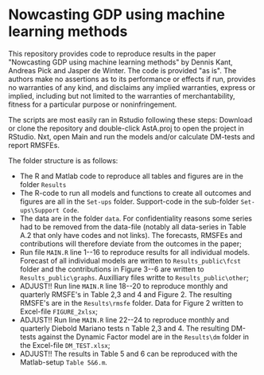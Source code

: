 # Nowcasting GDP using machine learning methods

This repository provides code to reproduce results in the paper "Nowcasting GDP using machine learning methods" by Dennis Kant, Andreas Pick and Jasper de Winter. The code is provided "as is". The authors make no assertions as to its performance or effects if run, provides no warranties of any kind, and disclaims any implied warranties, express or implied, including but not limited to the warranties of merchantability, fitness for a particular purpose or noninfringement. 

The scripts are most easily ran in Rstudio following these steps: Download or clone the repository and double-click AstA.proj to open the project in RStudio. Nxt, open Main and run the models and/or calculate DM-tests and report RMSFEs.

The folder structure is as follows:
* The R and Matlab code to reproduce all tables and figures are in the folder `Results` 
* The R-code to run all models and functions to create all outcomes and figures are all in the `Set-ups` folder. Support-code in the sub-folder `Set-ups\Support Code`. 
* The data are in the folder `data`. For confidentiality reasons some series had to be removed from the data-file (notably all data-series in Table A.2 that only have codes and not links). The forecasts, RMSFEs and contributions will therefore deviate from the outcomes in the paper;
* Run file `MAIN.R` line 1--16 to reproduce results for all individual models. Forecast of all individual models are written to `Results_public\fcst` folder and the contributions in Figure 3--6 are written to `Results_public\graphs`. Auxilliary files writte to `Results_public\other`;
* ADJUST!! Run line `MAIN.R` line 18--20 to reproduce monthly and quarterly RMSFE's in Table 2,3 and 4 and Figure 2. The resulting RMSFE's are in the `Results\rmsfe` folder. Data for Figure 2 written to Excel-file `FIGURE_2xlsx`;
* ADJUST!! Run line `MAIN.R` line 22--24 to reproduce monthly and quarterly Diebold Mariano tests n Table 2,3 and 4. The resulting DM-tests against the Dynamic Factor model are in the `Results\dm` folder in the Excel-file `DM_TEST.xlsx`;
* ADJUST!! The results in Table 5 and 6 can be reproduced with the Matlab-setup `Table 5&6.m`.

